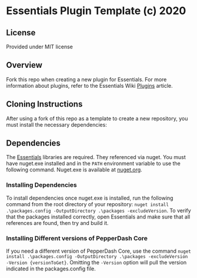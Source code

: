 # Essentials Plugin Template (c) 2020

## License

Provided under MIT license

## Overview

Fork this repo when creating a new plugin for Essentials. For more information about plugins, refer to the Essentials Wiki [Plugins](https://github.com/PepperDash/Essentials/wiki/Plugins) article.

## Cloning Instructions

After using a fork of this repo as a template to create a new repository, you must install the necessary dependencies:

## Dependencies

The [Essentials](https://github.com/PepperDash/Essentials) libraries are required. They referenced via nuget. You must have nuget.exe installed and in the `PATH` environment variable to use the following command. Nuget.exe is available at [nuget.org](https://dist.nuget.org/win-x86-commandline/latest/nuget.exe).

### Installing Dependencies

To install dependencies once nuget.exe is installed, run the following command from the root directory of your repository:
`nuget install .\packages.config -OutputDirectory .\packages -excludeVersion`.
To verify that the packages installed correctly, open Essentials and make sure that all references are found, then try and build it.

### Installing Different versions of PepperDash Core

If you need a different version of PepperDash Core, use the command `nuget install .\packages.config -OutputDirectory .\packages -excludeVersion -Version {versionToGet}`. Omitting the `-Version` option will pull the version indicated in the packages.config file.
